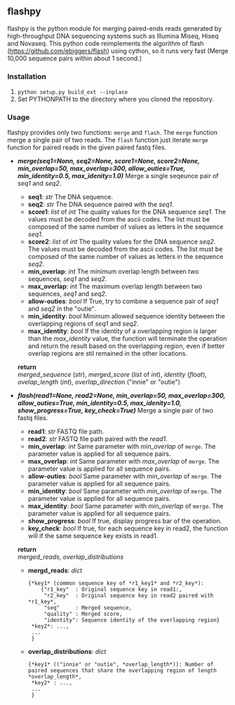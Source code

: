 ## flashpy
flashpy is the python module for merging paired-ends reads generated by high-throughput DNA sequencing systems such as Illumina Miseq, Hiseq and Novaseq. This python code reimplements the algorithm of flash (https://github.com/ebiggers/flash) using cython, so it runs very fast (Merge 10,000 sequence pairs within about 1 second.)

### Installation
1. ```python setup.py build_ext --inplace```
2. Set PYTHONPATH to the directory where you cloned the repository.

### Usage
flashpy provides only two functions: `merge` and `flash`. The `merge` function merge a single pair of two reads.
The `flash` function just iterate `merge` function for paired reads in the given paired fastq files. 

- ***merge(seq1=Nonn, seq2=None, score1=None, score2=None, min_overlap=50, max_overlap=300, allow_outies=True, min_identity=0.5, max_idenity=1.0)***
	Merge a single seqeunce pair of *seq1* and *seq2*.
	
	- **seq1**: *str*
	The DNA sequence.
	- **seq2**: *str*
	The DNA sequence paired with the *seq1*.
	- **score1**: *list* of *int*
	The quality values for the DNA sequence *seq1*. The values must be decoded from the ascii codes. The list must be composed of the same number of values as letters in the sequence *seq1*.
	- **score2**: *list* of *int*
	The quality values for the DNA sequence *seq2*. The values must be decoded from the ascii codes. The list must be composed of the same number of values as letters in the sequence *seq2*. 
	- **min_overlap**: *int*
	The minimum overlap length between two sequences, *seq1* and *seq2*.
	- **max_overlap**: *int*
	The maximum overlap length between two sequences, *seq1* and *seq2*.
	- **allow-outies**: *bool*
	If True, try to combine a sequence pair of *seq1* and *seq2* in the "outie".
	- **min_identity**: *bool*
	Minimum allowed sequence identity between the overlapping regions of *seq1* and *seq2*.
	- **max_identity**: *bool*
	If the identity of a overlapping region is larger than the *max_identity* value, the function will terminate the operation and return the result based on the overlapping region, even if better overlap regions are stil remained in the other locations.
	
	**return**  
	*merged_sequence* (*str*), *merged_score* (*list* of *int*), *identity* (*float*), *ovelap_length* (*int*), *overlap_direction* ("innie" or "outie")
	
	
	
- ***flash(read1=None, read2=None, min_overlap=50, max_overlap=300, allow_outies=True, min_identity=0.5, max_idenity=1.0, show_progress=True, key_check=True)***
	Merge a single pair of two fastq files. 
	
	- **read1**: *str*
	FASTQ file path.
	- **read2**: *str*
	FASTQ file path paired with the *read1*.
	- **min_overlap**: *int*
	Same parameter with *min_overlap* of `merge`. The parameter value is applied for all sequence pairs.
	- **max_overlap**: *int*
	Same parameter with *max_overlap* of `merge`. The parameter value is applied for all sequence pairs.
	- **allow-outies**: *bool*
	Same parameter with *min_overlap* of `merge`. The parameter value is applied for all sequence pairs.
	- **min_identity**: *bool*
	Same parameter with *min_overlap* of `merge`. The parameter value is applied for all sequence pairs.
	- **max_identity**: *bool*
	Same parameter with *min_overlap* of `merge`. The parameter value is applied for all sequence pairs.
	- **show_progress**: *bool*
	If true, display progress bar of the operation.
	- **key_check**: *bool*
	If true, for each sequence key in read2, the function will if the same sequence key exists in read1.
	
	**return**  
	*merged_reads, overlap_distributions*
	
	- **mergd_reads**: *dict*
		
		```
		{*key1* (common sequence key of *r1_key1* and *r2_key*): 
			{"r1_key"  : Original sequence key in read1:, 
			 "r2_key"  : Original sequence key in read2 paired with *r1_key*, 
			 "seq"     : Merged sequence,
			 "quality" : Merged score,
			 "identity": Sequence identity of the overlapping region}
		 *key2*: ...,
		 ...
		 }
		```
		
	- **overlap_distributions**: *dict*
	
	  ```
	  {*key1* (("innie" or "outie", *overlap_length*)): Number of paired sequences that share the overlapping region of length *overlap_length*, 
	   *key2* : ...,
	   ...
	   } 
	  ```
	
	  
